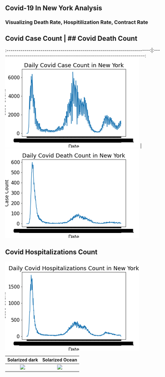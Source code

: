 ## Covid-19 In New York Analysis

### Visualizing Death Rate, Hospitilization Rate, Contract Rate
## Covid Case Count | ## Covid Death Count
:------------------------------------------------------------------------:|:-------------------------------------------------------------------------:
![Covid Death Rate in New York City Graph](visualizations/case_count.png) | ![Covid Death Rate in New York City Graph](visualizations/death_count.png)

## Covid Hospitalizations Count
![Covid Death Rate in New York City Graph](visualizations/hosp_count.png)

Solarized dark             |  Solarized Ocean
:-------------------------:|:-------------------------:
![](https://...Dark.png)  |  ![](https://...Ocean.png)
